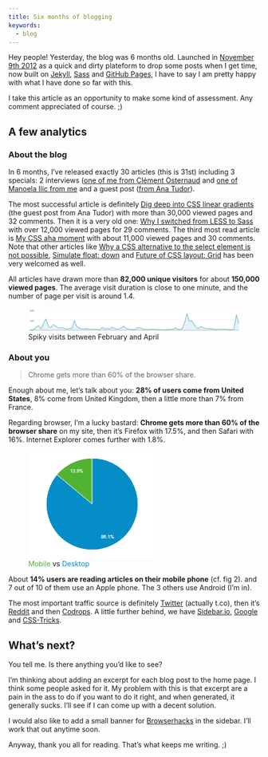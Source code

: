 ```yaml
---
title: Six months of blogging
keywords:
  - blog
---
```


Hey people! Yesterday, the blog was 6 months old. Launched in [November 9th 2012](/2012/11/09/redesign-blog/) as a quick and dirty plateform to drop some posts when I get time, now built on [Jekyll](https://jekyllrb.com/), [Sass](https://sass-lang.com/) and [GitHub Pages](https://github.com/HugoGiraudel/hugogiraudel.github.com), I have to say I am pretty happy with what I have done so far with this.

I take this article as an opportunity to make some kind of assessment. Any comment appreciated of course. ;)

## A few analytics

### About the blog

In 6 months, I’ve released exactly 30 articles (this is 31st) including 3 specials: 2 interviews ([one of me from Clément Osternaud](/2013/04/23/interview-by-clement-osternaud/) and [one of Manoela Ilic from me](/2013/03/11/interview-manoela-ilic/) and a guest post ([from Ana Tudor](/2013/02/04/css-gradients/)).

The most successful article is definitely [Dig deep into CSS linear gradients](/2013/02/04/css-gradients/) (the guest post from Ana Tudor) with more than 30,000 viewed pages and 32 comments. Then it is a very old one: [Why I switched from LESS to Sass](/2012/11/13/less-to-sass/) with over 12,000 viewed pages for 29 comments. The third most read article is [My CSS aha moment](/2013/04/30/css-aha-moment/) with about 11,000 viewed pages and 30 comments. Note that other articles like [Why a CSS alternative to the select element is not possible](/2013/04/08/css-alternative-select/), [Simulate float: down](/2013/01/28/float-down/) and [Future of CSS layout: Grid](/2013/04/04/css-grid-layout/) has been very welcomed as well.

All articles have drawn more than **82,000 unique visitors** for about **150,000 viewed pages**. The average visit duration is close to one minute, and the number of page per visit is around 1.4.

<figure class="figure">
<img src="/assets/images/six-months-blogging/visits.jpg" alt="">
<figcaption>Spiky visits between February and April</figcaption>
</figure>

### About you

> Chrome gets more than 60% of the browser share.

Enough about me, let’s talk about you: **28% of users come from United States**, 8% come from United Kingdom, then a little more than 7% from France.

Regarding browser, I’m a lucky bastard: **Chrome gets more than 60% of the browser share** on my site, then it’s Firefox with 17.5%, and then Safari with 16%. Internet Explorer comes further with 1.8%.

<figure class="figure">
<img src="/assets/images/six-months-blogging/mobile-vs-desktop.png" alt="">
<figcaption><span style="color: #50b432">Mobile</span> vs <span style="color: #058dc7">Desktop</span></figcaption>
</figure>

About **14% users are reading articles on their mobile phone** (cf. fig 2). and 7 out of 10 of them use an Apple phone. The 3 others use Android (I’m in).

The most important traffic source is definitely [Twitter](https://twitter.com) (actually t.co), then it’s [Reddit](https://reddit.com) and then [Codrops](https://tympanus.com/codrops/). A little further behind, we have [Sidebar.io](https://sidebar.io), [Google](https://google.com) and [CSS-Tricks](https://css-tricks.com).

## What’s next?

You tell me. Is there anything you’d like to see?

I’m thinking about adding an excerpt for each blog post to the home page. I think some people asked for it. My problem with this is that excerpt are a pain in the ass to do if you want to do it right, and when generated, it generally sucks. I’ll see if I can come up with a decent solution.

I would also like to add a small banner for [Browserhacks](http://browserhacks.com) in the sidebar. I’ll work that out anytime soon.

Anyway, thank you all for reading. That’s what keeps me writing. ;)
